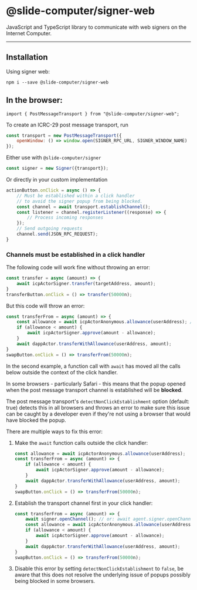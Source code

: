 # @slide-computer/signer-web

JavaScript and TypeScript library to communicate with web signers on the Internet Computer.

---

## Installation

Using signer web:

```
npm i --save @slide-computer/signer-web
```

## In the browser:

```
import { PostMessageTransport } from "@slide-computer/signer-web";
```

To create an ICRC-29 post message transport, run

```js
const transport = new PostMessageTransport({
    openWindow: () => window.open(SIGNER_RPC_URL, SIGNER_WINDOW_NAME)
});
```

Either use with `@slide-computer/signer`

```js
const signer = new Signer({transport});
```

Or directly in your custom implementation

```js
actionButton.onClick = async () => {
    // Must be established within a click handler
    // to avoid the signer popup from being blocked.
    const channel = await transport.establishChannel();
    const listener = channel.registerListener((response) => {
        // Process incoming responses
    });
    // Send outgoing requests
    channel.send(JSON_RPC_REQUEST);
}
```

### Channels must be established in a click handler

The following code will work fine without throwing an error:

```js
const transfer = async (amount) => {
    await icpActorSigner.transfer(targetAddress, amount);
}
transferButton.onClick = () => transfer(50000n);
```

But this code will throw an error:

```js
const transferFrom = async (amount) => {
    const allowance = await icpActorAnonymous.allowance(userAddress); // <- Issue
    if (allowance < amount) {
        await icpActorSigner.approve(amount - allowance);
    }
    await dappActor.transferWithAllowance(userAddress, amount);
}
swapButton.onClick = () => transferFrom(50000n);
```

In the second example, a function call with `await` has moved all the calls below outside the context of the click
handler.

In some browsers - particularly Safari - this means that the popup opened when the post message transport channel is
established will be **blocked**.

The post message transport's `detectNonClickEstablishment` option (default: true) detects this in all browsers and
throws an error to make sure this issue can be caught by a developer even if they're not using a browser that would have
blocked the popup.

There are multiple ways to fix this error:

1. Make the `await` function calls outside the click handler:
    ```js
    const allowance = await icpActorAnonymous.allowance(userAddress);
    const transferFrom = async (amount) => {
        if (allowance < amount) {
            await icpActorSigner.approve(amount - allowance);
        }
        await dappActor.transferWithAllowance(userAddress, amount);
    }
    swapButton.onClick = () => transferFrom(50000n);
    ```
2. Establish the transport channel first in your click handler:
    ```js
    const transferFrom = async (amount) => {
        await signer.openChannel(); // or: await agent.signer.openChannel();
        const allowance = await icpActorAnonymous.allowance(userAddress);
        if (allowance < amount) {
            await icpActorSigner.approve(amount - allowance);
        }
        await dappActor.transferWithAllowance(userAddress, amount);
    }
    swapButton.onClick = () => transferFrom(50000n);
    ```
3. Disable this error by setting `detectNonClickEstablishment` to `false`, be aware that this does not resolve the
   underlying issue of popups possibly being blocked in some browsers.
